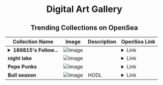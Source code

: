 <div align="center">

# Digital Art Gallery

## Trending Collections on OpenSea

| Collection Name                       | Image                                                                                     | Description                       | OpenSea Link                                                                                          |
|---------------------------------------|-------------------------------------------------------------------------------------------|-----------------------------------|--------------------------------------------------------------------------------------------------------|
| **<details><summary>186815's Follow...</summary>186815's Follower</details>** | ![Image](https://i.seadn.io/s/raw/files/19f9f090920392cc3650cbdf4361755b.png?w=500&auto=format?w=200&auto=format) |  | <details><summary>Link</summary>[186815's Follower](https://opensea.io/collection/186815-s-follower)</details> |
| **night lake** | ![Image](https://i.seadn.io/s/raw/files/e738ebe41a08a3eecb76cc167eb9850e.png?w=500&auto=format?w=200&auto=format) |  | <details><summary>Link</summary>[night lake](https://opensea.io/collection/night-lake-1)</details> |
| **Pеpе Pᴜnks** | ![Image](https://i.seadn.io/s/raw/files/a07bcad7391e2a89948706576463398d.webp?w=500&auto=format?w=200&auto=format) |  | <details><summary>Link</summary>[Pеpе Pᴜnks](https://opensea.io/collection/pepe-punks-59)</details> |
| **Bull season** | ![Image](https://i.seadn.io/s/raw/files/21a1eab3edda806b61f724ec52032daa.png?w=500&auto=format?w=200&auto=format) | HODL | <details><summary>Link</summary>[Bull season](https://opensea.io/collection/bull-season-2)</details> |

</div>